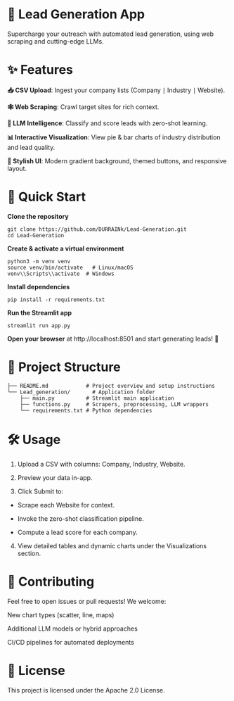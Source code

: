 # **🚀 Lead Generation App**

Supercharge your outreach with automated lead generation, using web scraping and cutting-edge LLMs.

  

# ✨ Features

**📥 CSV Upload**: Ingest your company lists (Company ∣ Industry ∣ Website).

**🕸️ Web Scraping**: Crawl target sites for rich context.

**🤖 LLM Intelligence**: Classify and score leads with zero-shot learning.

**📊 Interactive Visualization**: View pie & bar charts of industry distribution and lead quality.

**🎨 Stylish UI**: Modern gradient background, themed buttons, and responsive layout.

# 🚀 Quick Start

**Clone the repository**

    git clone https://github.com/DURRAINk/Lead-Generation.git
    cd Lead-Generation

**Create & activate a virtual environment**

    python3 -m venv venv
    source venv/bin/activate   # Linux/macOS
    venv\\Scripts\\activate  # Windows

**Install dependencies**

    pip install -r requirements.txt

**Run the Streamlit app**

    streamlit run app.py

**Open your browser** at http://localhost:8501 and start generating leads! 🙌

# 📁 Project Structure

    ├── README.md            # Project overview and setup instructions
    └── Lead_generation/       # Application folder
        ├── main.py          # Streamlit main application        
        ├── functions.py     # Scrapers, preprocessing, LLM wrappers    
        └── requirements.txt # Python dependencies


# 🛠️ Usage

1. Upload a CSV with columns: Company, Industry, Website. 

2. Preview your data in-app.

3. Click Submit to:

* Scrape each Website for context.

* Invoke the zero-shot classification pipeline.

* Compute a lead score for each company.

4. View detailed tables and dynamic charts under the Visualizations section.

# 🤝 Contributing

Feel free to open issues or pull requests! We welcome:

New chart types (scatter, line, maps)

Additional LLM models or hybrid approaches

CI/CD pipelines for automated deployments

# 📝 License

This project is licensed under the Apache 2.0 License.


